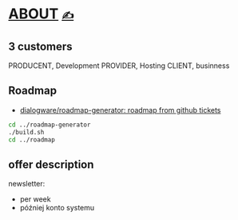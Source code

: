 # [ABOUT](https://github.com/dialogware/roadmap/blob/main/DOCS/ABOUT.md) [<span style='font-size:20px;'>&#x270D;</span>](https://github.com/dialogware/roadmap/edit/main/DOCS/ABOUT.md)

## 3 customers

PRODUCENT, Development
PROVIDER, Hosting
CLIENT, businness


## Roadmap
+ [dialogware/roadmap-generator: roadmap from github tickets](https://github.com/dialogware/roadmap-generator)
```bash
cd ../roadmap-generator
./build.sh
cd ../roadmap
```
## offer description
newsletter:
+ per week
+ później konto systemu

